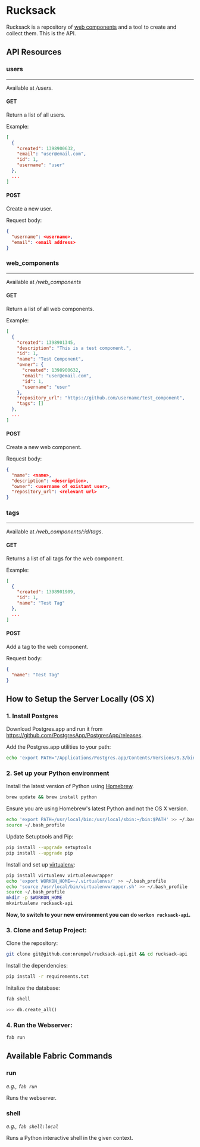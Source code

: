 # Rucksack

Rucksack is a repository of [web components](http://www.w3.org/TR/components-intro/) and a tool to create and collect them.  This is the API.

## API Resources

### users
---------

Available at */users*.

#### GET

Return a list of all users.

Example:
```json
[
  {
    "created": 1398900632,
    "email": "user@email.com",
    "id": 1,
    "username": "user"
  },
  ...
]
```

#### POST

Create a new user.

Request body:

```json
{
  "username": <username>,
  "email": <email address>
}
```

### web_components
------------------

Available at */web_components*

#### GET

Return a list of all web components.

Example:
```json
[
  {
    "created": 1398901345,
    "description": "This is a test component.",
    "id": 1,
    "name": "Test Component",
    "owner": {
      "created": 1398900632,
      "email": "user@email.com",
      "id": 1,
      "username": "user"
    },
    "repository_url": "https://github.com/username/test_component",
    "tags": []
  },
  ...
]
```

#### POST

Create a new web component.

Request body:
```json
{
  "name": <name>,
  "description": <description>,
  "owner": <username of existant user>,
  "repository_url": <relevant url>
}
```

### tags
--------

Available at */web_components/:id/tags*.

#### GET

Returns a list of all tags for the web component.

Example:
```json
[
  {
    "created": 1398901909,
    "id": 1,
    "name": "Test Tag"
  },
  ...
]
```

#### POST

Add a tag to the web component.

Request body:
```json
{
  "name": "Test Tag"
}
```

## How to Setup the Server Locally (OS X)

### 1. Install Postgres

Download Postgres.app and run it from https://github.com/PostgresApp/PostgresApp/releases.

Add the Postgres.app utilities to your path:

```sh
echo 'export PATH="/Applications/Postgres.app/Contents/Versions/9.3/bin:$PATH"' >> ~/.bash_profile
```

### 2. Set up your Python environment

Install the latest version of Python using [Homebrew](http://brew.sh/).

```sh
brew update && brew install python
```

Ensure you are using Homebrew's latest Python and not the OS X version.

```sh
echo 'export PATH=/usr/local/bin:/usr/local/sbin:~/bin:$PATH' >> ~/.bash_profile
source ~/.bash_profile
```

Update Setuptools and Pip:

```sh
pip install --upgrade setuptools
pip install --upgrade pip
```

Install and set up [virtualenv](https://pypi.python.org/pypi/virtualenv):

```sh
pip install virtualenv virtualenvwrapper
echo 'export WORKON_HOME=~/.virtualenvs/' >> ~/.bash_profile
echo 'source /usr/local/bin/virtualenvwrapper.sh' >> ~/.bash_profile
source ~/.bash_profile
mkdir -p $WORKON_HOME
mkvirtualenv rucksack-api
```

**Now, to switch to your new environment you can do `workon rucksack-api`.**

### 3. Clone and Setup Project:

Clone the repository:

```sh
git clone git@github.com:nrempel/rucksack-api.git && cd rucksack-api
```

Install the dependencies:

```sh
pip install -r requirements.txt
```

Initalize the database:

```sh
fab shell
```
```python
>>> db.create_all()
```

### 4. Run the Webserver:

```sh
fab run
```

## Available Fabric Commands

### run

*e.g., `fab run`*

Runs the webserver.

### shell

*e.g., `fab shell:local`*

Runs a Python interactive shell in the given context.
